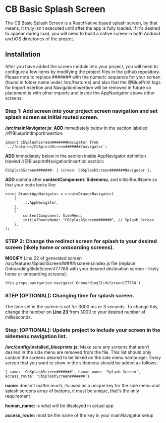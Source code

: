 # CB Basic Splash Screen

The CB Basic Splash Screen is a ReactNative based splash screen, by that means, it truly isn't executed until after the app
is fully loaded. If it's desired to appear during load, you will need to build a native screen in both Android and iOS
directories of the project.

## Installation

After you have added the screen module into your project, you will need to configure a few items by modifying the project
files in the github repository. Please note to replace ####### with the numeric sequence for your screen (found in folder name under /src/features) and also that the @BluePrint tags for ImportInsertion and NavigationInsertion will be removed in future so placement is with other imports and inside the AppNavigator above other screens.

### Step 1: Add screen into your project screen navigation and set splash screen as initial routed screen.

**/src/mainNavigator.js:**
**ADD** immediately below in the section labeled //@BlueprintImportInsertion:

`import CbSplashScreen#######Navigator from '../features/CbSplashScreen#######/navigator';`

**ADD** immediately below in the section inside AppNavigator definition labeled //@BlueprintNavigationInsertion section:

`CbSplashScreen#######: { screen: CbSplashScreen#######Navigator },`

**ADD** comma after **contentComponent: Sidemenu**, and initialRoutName so that your code looks like:

```
const DrawerAppNavigator = createDrawerNavigator(
    {
        ...AppNavigator,
    },
    {
        contentComponent: SideMenu,
        initialRouteName: "CbSplashScreen#######", // Splash Screen
    },
);
```

### STEP 2: Change the redirect screen for splash to your desired screen (likely home or onboarding screens).

**MODIFY** Line 22 of generated screen /src/features/SplashScreen#####/screens/index.js file (replace OnboardingSlideScreen177768 with your desired destination screen - likely home or onboarding screens):

`this.props.navigation.navigate('OnboardingSlideScreen177768')`

### STEP (OPTIONAL): Changing time for splash screen.

The time set in the screen is set for 3000 ms or 3 seconds. To change this, change the number on **Line 23** from 3000 to your desired number of milliseconds.

### Step: (OPTIONAL): Update project to include your screen in the sidemenu navigation list.

**/src/config/installed_blueprints.js:**
Make sure any screens that aren’t desired in the side menu are removed from the file. This list should only contain the screens desired to be linked on the side menu hamburger. Every screen that you want to show in the sidemenu should be added as follows:

`{ name: 'CbSplashScreen#######', human_name: 'Splash Screen’, access_route: 'CbSplashScreen#######'}`

**name:** doesn't matter much, its used as a unique key for the side menu and splash screens array of
buttons, it must be unique, that's the only requirement

**human_name:** is what will be displayed in actual app

**access_route:** must be the name of the key in your mainNavigator setup
